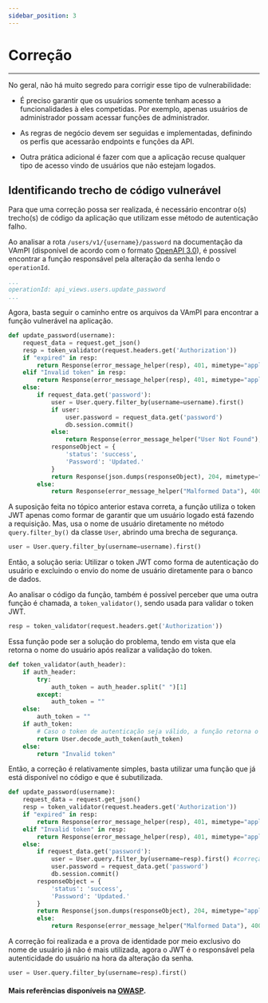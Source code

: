 ```yaml
---
sidebar_position: 3
---
```


# Correção
---
No geral, não há muito segredo para corrigir esse tipo de vulnerabilidade:

- É preciso garantir que os usuários somente tenham acesso a funcionalidades à eles competidas. Por exemplo, apenas usuários de administrador possam acessar funções de administrador.

- As regras de negócio devem ser seguidas e implementadas, definindo os perfis que acessarão endpoints e funções da API.

- Outra prática adicional é fazer com que a aplicação recuse qualquer tipo de acesso vindo de usuários que não estejam logados.

## Identificando trecho de código vulnerável
Para que uma correção possa ser realizada, é necessário encontrar o(s) trecho(s) de código da aplicação que utilizam esse método de autenticação falho.

Ao analisar a rota `/users/v1/{username}/password` na documentação da VAmPI (disponível de acordo com o formato [OpenAPI 3.0](https://swagger.io/specification/)), é possível encontrar a função responsável pela alteração da senha lendo o `operationId`.

```yml title="openapi3.yml - /users/v1/{username}/password"
...
operationId: api_views.users.update_password
...
```
Agora, basta seguir o caminho entre os arquivos da VAmPI para encontrar a função vulnerável na aplicação.

```python title="api_views/users.update_password"
def update_password(username):
    request_data = request.get_json()
    resp = token_validator(request.headers.get('Authorization'))
    if "expired" in resp:
        return Response(error_message_helper(resp), 401, mimetype="application/json")
    elif "Invalid token" in resp:
        return Response(error_message_helper(resp), 401, mimetype="application/json")
    else:
        if request_data.get('password'):
            user = User.query.filter_by(username=username).first()
            if user:
                user.password = request_data.get('password')
                db.session.commit()
            else:
                return Response(error_message_helper("User Not Found"), 400, mimetype="application/json")
            responseObject = {
                'status': 'success',
                'Password': 'Updated.'
            }
            return Response(json.dumps(responseObject), 204, mimetype="application/json")
        else:
            return Response(error_message_helper("Malformed Data"), 400, mimetype="application/json")
```

A suposição feita no tópico anterior estava correta, a função utiliza o token JWT apenas como formar de garantir que um usuário logado está fazendo a requisição. Mas, usa o nome de usuário diretamente no método `query.filter_by()` da classe `User`, abrindo uma brecha de segurança.

```python title="Trecho de código vulnerável"
user = User.query.filter_by(username=username).first()
```
Então, a solução seria: Utilizar o token JWT como forma de autenticação do usuário e excluindo o envio do nome de usuário diretamente para o banco de dados.

Ao analisar o código da função, também é possível perceber que uma outra função é chamada, a `token_validator()`, sendo usada para validar o token JWT.

```python
resp = token_validator(request.headers.get('Authorization'))
```

Essa função pode ser a solução do problema, tendo em vista que ela retorna o nome do usuário após realizar a validação do token.

```python
def token_validator(auth_header):
    if auth_header:
        try:
            auth_token = auth_header.split(" ")[1]
        except:
            auth_token = ""
    else:
        auth_token = ""
    if auth_token:
        # Caso o token de autenticação seja válido, a função retorna o nome de usuário
        return User.decode_auth_token(auth_token)
    else:
        return "Invalid token"
```

Então, a correção é relativamente simples, basta utilizar uma função que já está disponível no código e que é subutilizada.

```python
def update_password(username):
    request_data = request.get_json()
    resp = token_validator(request.headers.get('Authorization'))
    if "expired" in resp:
        return Response(error_message_helper(resp), 401, mimetype="application/json")
    elif "Invalid token" in resp:
        return Response(error_message_helper(resp), 401, mimetype="application/json")
    else:
        if request_data.get('password'):
            user = User.query.filter_by(username=resp).first() #correção de vulnerabilidade
            user.password = request_data.get('password')
            db.session.commit()
        responseObject = {
            'status': 'success',
            'Password': 'Updated.'
        }
        return Response(json.dumps(responseObject), 204, mimetype="application/json")
        else:
            return Response(error_message_helper("Malformed Data"), 400, mimetype="application/json")
```
A correção foi realizada e a prova de identidade por meio exclusivo do nome de usuário já não é mais utilizada, agora o JWT é o responsável pela autenticidade do usuário na hora da alteração da senha.

```python
user = User.query.filter_by(username=resp).first()
```

#### Mais referências disponíveis na [OWASP](https://github.com/OWASP/API-Security/blob/master/2019/en/src/0xa8-injection.md).